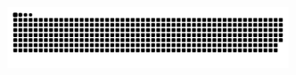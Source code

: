 <picture>
  <source media="(prefers-color-scheme: dark)" srcset="https://raw.githubusercontent.com/pjxsantos/pjxsantos/github-contribution-grid-snake-dark.svg">
  <source media="(prefers-color-scheme: light)" srcset="https://raw.githubusercontent.com/pjxsantos/pjxsantos/output/github-contribution-grid-snake.svg">
  <img alt="github contribution grid snake animation" src="https://raw.githubusercontent.com/pjxsantos/pjxsantos/output/github-contribution-grid-snake.svg">
</picture>
